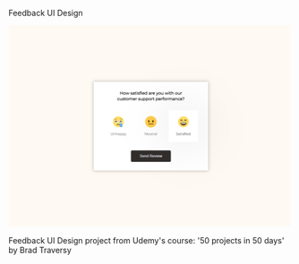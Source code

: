 Feedback UI Design

![Design preview image for feedback UI design project](/images/preview.png)

Feedback UI Design project from Udemy's course: '50 projects in 50 days' by Brad Traversy
